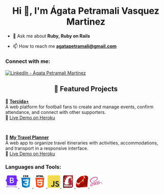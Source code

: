 <h1 align="center">Hi 👋, I'm Ágata Petramali Vasquez Martinez</h1>

- 💬 Ask me about **Ruby, Ruby on Rails**

- 📫 How to reach me **agatapetramali@gmail.com**
<h3 align="left">Connect with me:</h3>
<p align="left">
<a href="https://www.linkedin.com/in/agata-petramali-martinez/" target="blank">
  <img align="center" src="https://raw.githubusercontent.com/rahuldkjain/github-profile-readme-generator/master/src/images/icons/Social/linked-in-alt.svg" alt="LinkedIn - Ágata Petramali Martinez" height="30" width="40" />
</a>
</p>

<h2 align="center">🌟 Featured Projects</h2>

<p align="left">

🔹 <a href="https://github.com/AgataPVM/torcida-plus" target="_blank"><b>Torcida+</b></a>  
A web platform for football fans to create and manage events, confirm attendance, and connect with other supporters.  
🚀 <a href="https://torcida-mais-12c8315fdc39.herokuapp.com/" target="_blank">Live Demo on Heroku</a>  

<br/>

🔹 <a href="https://github.com/AgataPVM/my_travel_planner" target="_blank"><b>My Travel Planner</b></a>  
A web app to organize travel itineraries with activities, accommodations, and transport in a responsive interface.  
🚀 <a href="https://ai-travel-planner-7b74496bf29c.herokuapp.com/users/sign_in" target="_blank">Live Demo on Heroku</a>  

</p>

<h3 align="left">Languages and Tools:</h3>
<p align="left"> <a href="https://getbootstrap.com" target="_blank" rel="noreferrer"> <img src="https://raw.githubusercontent.com/devicons/devicon/master/icons/bootstrap/bootstrap-plain-wordmark.svg" alt="bootstrap" width="40" height="40"/> </a> <a href="https://www.w3schools.com/css/" target="_blank" rel="noreferrer"> <img src="https://raw.githubusercontent.com/devicons/devicon/master/icons/css3/css3-original-wordmark.svg" alt="css3" width="40" height="40"/> </a> <a href="https://www.w3.org/html/" target="_blank" rel="noreferrer"> <img src="https://raw.githubusercontent.com/devicons/devicon/master/icons/html5/html5-original-wordmark.svg" alt="html5" width="40" height="40"/> </a> <a href="https://developer.mozilla.org/en-US/docs/Web/JavaScript" target="_blank" rel="noreferrer"> <img src="https://raw.githubusercontent.com/devicons/devicon/master/icons/javascript/javascript-original.svg" alt="javascript" width="40" height="40"/> </a> <a href="https://rubyonrails.org" target="_blank" rel="noreferrer"> <img src="https://raw.githubusercontent.com/devicons/devicon/master/icons/rails/rails-original-wordmark.svg" alt="rails" width="40" height="40"/> </a> <a href="https://www.ruby-lang.org/en/" target="_blank" rel="noreferrer"> <img src="https://raw.githubusercontent.com/devicons/devicon/master/icons/ruby/ruby-original.svg" alt="ruby" width="40" height="40"/> </a> <a href="https://sass-lang.com" target="_blank" rel="noreferrer"> <img src="https://raw.githubusercontent.com/devicons/devicon/master/icons/sass/sass-original.svg" alt="sass" width="40" height="40"/> </a> </p>
